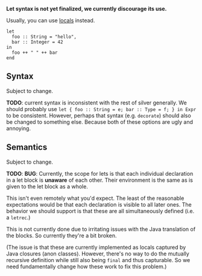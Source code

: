 **Let syntax is not yet finalized, we currently discourage its use.**

Usually, you can use [locals](Reference_ProductionAttribute.md) instead.

```
let
  foo :: String = "hello",
  bar :: Integer = 42
in
  foo ++ " " ++ bar
end
```

## Syntax ##

Subject to change.

**TODO**: current syntax is inconsistent with the rest of silver generally. We should probably use `let { foo :: String = e; bar :: Type = f; } in Expr` to be consistent. However, perhaps that syntax (e.g. `decorate`) should also be changed to something else. Because both of these options are ugly and annoying.

## Semantics ##

Subject to change.

**TODO**: **BUG**: Currently, the scope for lets is that each individual declaration in a let block is **unaware** of each other. Their environment is the same as is given to the let block as a whole.

This isn't even remotely what you'd expect. The least of the reasonable expectations would be that each declaration is visible to all later ones. The behavior we should support is that these are all simultaneously defined (i.e. a `letrec`.)

This is not currently done due to irritating issues with the Java translation of the blocks. So currently they're a bit broken.

(The issue is that these are currently implemented as locals captured by Java closures (anon classes). However, there's no way to do the mutually recursive definition while still also being `final` and thus capturable. So we need fundamentally change how these work to fix this problem.)